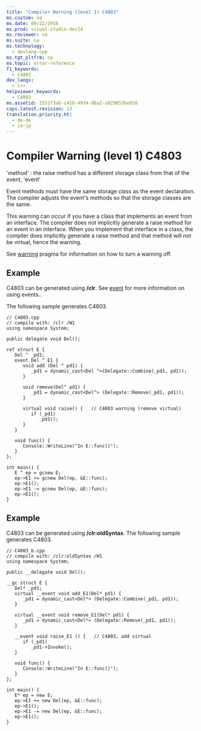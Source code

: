 ```yaml
---
title: "Compiler Warning (level 1) C4803"
ms.custom: na
ms.date: 09/22/2016
ms.prod: visual-studio-dev14
ms.reviewer: na
ms.suite: na
ms.technology: 
  - devlang-cpp
ms.tgt_pltfrm: na
ms.topic: error-reference
f1_keywords: 
  - C4803
dev_langs: 
  - C++
helpviewer_keywords: 
  - C4803
ms.assetid: 2552f3a6-c418-49f4-98a2-a929857be658
caps.latest.revision: 13
translation.priority.ht: 
  - de-de
  - ja-jp
---
```

# Compiler Warning (level 1) C4803
'method' : the raise method has a different storage class from that of the event, 'event'  
  
 Event methods must have the same storage class as the event declaration. The compiler adjusts the event's methods so that the storage classes are the same.  
  
 This warning can occur if you have a class that implements an event from an interface. The compiler does not implicitly generate a raise method for an event in an interface. When you implement that interface in a class, the compiler does implicitly generate a raise method and that method will not be virtual, hence the warning.  
  
 See [warning](../vs140/warning.md) pragma for information on how to turn a warning off.  
  
## Example  
 C4803 can be generated using **/clr**. See [event](../vs140/event---c---component-extensions-.md) for more information on using events..  
  
 The following sample generates C4803.  
  
```  
// C4803.cpp  
// compile with: /clr /W1  
using namespace System;  
  
public delegate void Del();  
  
ref struct E {  
   Del ^ _pd1;  
   event Del ^ E1 {  
      void add (Del ^ pd1) {  
         _pd1 = dynamic_cast<Del ^>(Delegate::Combine(_pd1, pd1));  
      }  
  
      void remove(Del^ pd1) {  
         _pd1 = dynamic_cast<Del^> (Delegate::Remove(_pd1, pd1));  
      }  
  
      virtual void raise() {   // C4803 warning (remove virtual)  
         if (_pd1)  
            _pd1();  
      }  
   }  
  
   void func() {  
      Console::WriteLine("In E::func()");  
   }  
};  
  
int main() {  
   E ^ ep = gcnew E;  
   ep->E1 += gcnew Del(ep, &E::func);  
   ep->E1();  
   ep->E1 -= gcnew Del(ep, &E::func);  
   ep->E1();  
}  
```  
  
## Example  
 C4803 can be generated using **/clr:oldSyntax**. The following sample generates C4803.  
  
```  
// C4803_b.cpp  
// compile with: /clr:oldSyntax /W1  
using namespace System;  
  
public __delegate void Del();  
  
__gc struct E {  
   Del* _pd1;  
   virtual __event void add_E1(Del* pd1) {  
      _pd1 = dynamic_cast<Del*> (Delegate::Combine(_pd1, pd1));  
   }  
  
   virtual __event void remove_E1(Del* pd1) {  
      _pd1 = dynamic_cast<Del*> (Delegate::Remove(_pd1, pd1));  
   }  
  
   __event void raise_E1 () {   // C4803, add virtual  
      if (_pd1)  
         _pd1->Invoke();  
   }  
  
   void func() {  
      Console::WriteLine("In E::func()");  
   }  
};  
  
int main() {  
   E* ep = new E;  
   ep->E1 += new Del(ep, &E::func);  
   ep->E1();  
   ep->E1 -= new Del(ep, &E::func);  
   ep->E1();  
}  
```